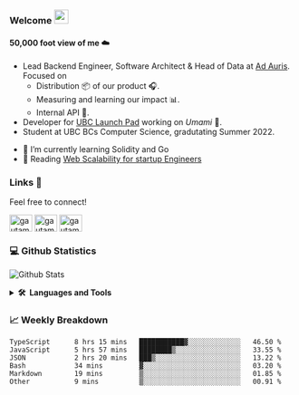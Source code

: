 ### Welcome <a href="https://www.gautamkrishnar.com/"><img src="https://media.giphy.com/media/hvRJCLFzcasrR4ia7z/giphy.gif" width="25px"></a>

#### 50,000 foot view of me  ☁️

- Lead Backend Engineer, Software Architect & Head of Data at [Ad Auris](https://www.ad-auris.com/). Focused on
    - Distribution 📦  of our product 🎧.
    - Measuring and learning our impact 📊.
    - Internal API 🔌.
- Developer for [UBC Launch Pad](https://ubclaunchpad.com/) working on *Umami* 🍜. 
- Student at UBC BCs Computer Science, gradutating Summer 2022.
<!-- Will update with link when deployed :) -->
- 🌱 I’m currently learning Solidity and Go
- 📖 Reading [Web Scalability for startup Engineers](https://www.google.com/search?q=web+scalability+for+startup+engineers)
### Links 🔗

Feel free to connect!

<p align="left">
<a href="https://www.linkedin.com/in/nick-kao-468540174/" target="blank"><img align="center" src="https://www.vectorlogo.zone/logos/linkedin/linkedin-icon.svg" alt="gautamkrishnar" height="30" width="40" /></a>
<a href="https://github.com/NicholasKao1029/NicholasKao1029" target="blank"><img align="center" src="https://www.vectorlogo.zone/logos/github/github-icon.svg" alt="gautamkrishnar" height="30" width="40" /></a>
<a href="https://dev.to/nicholaskao1029" target="blank"><img align="center" src="https://cdn.jsdelivr.net/npm/simple-icons@3.0.1/icons/dev-dot-to.svg" alt="gautamkrishnar" height="30" width="40" /></a>

<!-- TODO: personal website -->

<!-- TODO: add project to highlight -->

<!-- TODO: Blockchian information for funsies maybe public address and ways to interact with contract -->
### :computer: Github Statistics
![Github Stats](https://github-readme-stats.vercel.app/api?username=NicholasKao1029&show_icons=true&theme=radical)

<!--
<p align="center"> <img src="https://github-readme-stats.vercel.app/api?username=NicholasKao1029&show_icons=true&theme=radical" alt="NicholasKao1029" />
-->

<!--Creds: https://www.vectorlogo.zone/-->
<details>
  <summary><b>🛠️&nbsp;&nbsp;Languages&nbsp;and&nbsp;Tools</b></summary>
  <br/>
<p align="center">
      <img src="https://www.vectorlogo.zone/logos/python/python-icon.svg" alt="python" width="55" height="55"/>
      <img src="https://www.vectorlogo.zone/logos/nodejs/nodejs-icon.svg" alt="Nodejs" width="55" height="55"/>
      <img src="https://www.vectorlogo.zone/logos/git-scm/git-scm-icon.svg" alt="GIT" width="55" height="55"/> 
      <img src="https://www.vectorlogo.zone/logos/docker/docker-official.svg" alt="docker" width="60" height="50"/>
      <img src="https://www.vectorlogo.zone/logos/postgresql/postgresql-icon.svg" alt="postgresql" width="45" height="55"/>
      <img src="https://www.vectorlogo.zone/logos/mysql/mysql-icon.svg" alt="mysql" width="45" height="55"/>
      <img src="https://www.vectorlogo.zone/logos/google_cloud/google_cloud-icon.svg" alt="google_cloud" width="45" height="55"/>
      <img src="https://www.vectorlogo.zone/logos/github/github-icon.svg" alt="github" width="45" height="55"/>
      <img src="https://www.vectorlogo.zone/logos/mongodb/mongodb-icon.svg" alt="mongodb" width="45" height="55"/>
      <img src="https://www.vectorlogo.zone/logos/atlassian_jira/atlassian_jira-icon.svg" alt="atlassian_jira" width="45" height="55"/>
      <img src="https://www.vectorlogo.zone/logos/w3_html5/w3_html5-icon.svg" alt="w3_html5" width="45" height="55"/>
      <img src="https://www.vectorlogo.zone/logos/heroku/heroku-icon.svg" alt="heroku" width="45" height="55"/>
      <img src="https://www.vectorlogo.zone/logos/djangoproject/djangoproject-icon.svg" alt="djangoproject" width="45" height="55"/>
      <img src="https://www.vectorlogo.zone/logos/neovimio/neovimio-icon.svg" alt="neovimio" width="45" height="55"/>
      <img src="https://www.vectorlogo.zone/logos/google_analytics/google_analytics-icon.svg" alt="google_analytics" width="45" height="55"/>
      <img src="https://www.vectorlogo.zone/logos/mochajs/mochajs-icon.svg" alt="mochajs" width="45" height="55"/>
      <img src="https://www.vectorlogo.zone/logos/chaijs/chaijs-icon.svg" alt="chaijs" width="45" height="55"/>
      <img src="https://www.vectorlogo.zone/logos/typescriptlang/typescriptlang-icon.svg" alt="typescriptlang" width="45" height="55"/>
      <img src="https://www.vectorlogo.zone/logos/expressjs/expressjs-icon.svg" alt="expressjs" width="45" height="55"/>
      <img src="https://www.vectorlogo.zone/logos/reactjs/reactjs-icon.svg" alt="reactjs" width="45" height="55"/>
      <img src="https://www.vectorlogo.zone/logos/google_cloud_run/google_cloud_run-icon.svg" alt="google_cloud_run" width="45" height="55"/>
      <img src="https://www.vectorlogo.zone/logos/amazon_aws/amazon_aws-icon.svg" alt="amazon_aws" width="45" height="55"/>
      <img src="https://www.vectorlogo.zone/logos/microsoft_azure/microsoft_azure-icon.svg" alt="microsoft_azure" width="45" height="55"/>

</p>

</details>


<!-- <details> -->
<!--   <summary><b>📈&nbsp;&nbsp;Language&nbsp;/&nbsp;Framework stats</b></summary> -->
<!--   <br/> -->
<!--   <a href='https://profile.codersrank.io/user/gautamkrishnar/'> -->
<!--   <img src='http://cr-skills-chart-widget.azurewebsites.net/api/api?username=gautamkrishnar&padding=30&skills=angular,batchfile,c,C%23,coffeescript,dart,go,html,json,java,javascript,less,mysql,php,pandas,perl,python,reactjs,scss,shell,svelte,swift,typescript,vue'> -->
<!--   </a> -->

<!-- </details> -->

### 📈 Weekly Breakdown
<!--START_SECTION:waka-->

```text
TypeScript      8 hrs 15 mins   ███████████▓░░░░░░░░░░░░░   46.50 %
JavaScript      5 hrs 57 mins   ████████▒░░░░░░░░░░░░░░░░   33.55 %
JSON            2 hrs 20 mins   ███▒░░░░░░░░░░░░░░░░░░░░░   13.22 %
Bash            34 mins         ▓░░░░░░░░░░░░░░░░░░░░░░░░   03.20 %
Markdown        19 mins         ▒░░░░░░░░░░░░░░░░░░░░░░░░   01.85 %
Other           9 mins          ▒░░░░░░░░░░░░░░░░░░░░░░░░   00.91 %
```

<!--END_SECTION:waka-->
